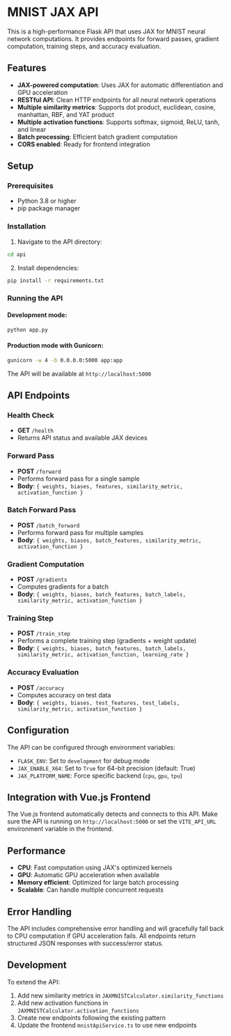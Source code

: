 # MNIST JAX API

This is a high-performance Flask API that uses JAX for MNIST neural network computations. It provides endpoints for forward passes, gradient computation, training steps, and accuracy evaluation.

## Features

- **JAX-powered computation**: Uses JAX for automatic differentiation and GPU acceleration
- **RESTful API**: Clean HTTP endpoints for all neural network operations
- **Multiple similarity metrics**: Supports dot product, euclidean, cosine, manhattan, RBF, and YAT product
- **Multiple activation functions**: Supports softmax, sigmoid, ReLU, tanh, and linear
- **Batch processing**: Efficient batch gradient computation
- **CORS enabled**: Ready for frontend integration

## Setup

### Prerequisites

- Python 3.8 or higher
- pip package manager

### Installation

1. Navigate to the API directory:
```bash
cd api
```

2. Install dependencies:
```bash
pip install -r requirements.txt
```

### Running the API

#### Development mode:
```bash
python app.py
```

#### Production mode with Gunicorn:
```bash
gunicorn -w 4 -b 0.0.0.0:5000 app:app
```

The API will be available at `http://localhost:5000`

## API Endpoints

### Health Check
- **GET** `/health`
- Returns API status and available JAX devices

### Forward Pass
- **POST** `/forward`
- Performs forward pass for a single sample
- **Body**: `{ weights, biases, features, similarity_metric, activation_function }`

### Batch Forward Pass
- **POST** `/batch_forward`
- Performs forward pass for multiple samples
- **Body**: `{ weights, biases, batch_features, similarity_metric, activation_function }`

### Gradient Computation
- **POST** `/gradients`
- Computes gradients for a batch
- **Body**: `{ weights, biases, batch_features, batch_labels, similarity_metric, activation_function }`

### Training Step
- **POST** `/train_step`
- Performs a complete training step (gradients + weight update)
- **Body**: `{ weights, biases, batch_features, batch_labels, similarity_metric, activation_function, learning_rate }`

### Accuracy Evaluation
- **POST** `/accuracy`
- Computes accuracy on test data
- **Body**: `{ weights, biases, test_features, test_labels, similarity_metric, activation_function }`

## Configuration

The API can be configured through environment variables:

- `FLASK_ENV`: Set to `development` for debug mode
- `JAX_ENABLE_X64`: Set to `True` for 64-bit precision (default: True)
- `JAX_PLATFORM_NAME`: Force specific backend (`cpu`, `gpu`, `tpu`)

## Integration with Vue.js Frontend

The Vue.js frontend automatically detects and connects to this API. Make sure the API is running on `http://localhost:5000` or set the `VITE_API_URL` environment variable in the frontend.

## Performance

- **CPU**: Fast computation using JAX's optimized kernels
- **GPU**: Automatic GPU acceleration when available
- **Memory efficient**: Optimized for large batch processing
- **Scalable**: Can handle multiple concurrent requests

## Error Handling

The API includes comprehensive error handling and will gracefully fall back to CPU computation if GPU acceleration fails. All endpoints return structured JSON responses with success/error status.

## Development

To extend the API:

1. Add new similarity metrics in `JAXMNISTCalculator.similarity_functions`
2. Add new activation functions in `JAXMNISTCalculator.activation_functions`  
3. Create new endpoints following the existing pattern
4. Update the frontend `mnistApiService.ts` to use new endpoints 